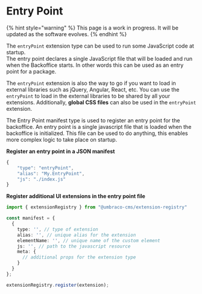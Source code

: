 # Entry Point

{% hint style="warning" %}
This page is a work in progress. It will be updated as the software evolves.
{% endhint %}

The `entryPoint` extension type can be used to run some JavaScript code at startup.\
The entry point declares a single JavaScript file that will be loaded and run when the Backoffice starts. In other words this can be used as an entry point for a package.

The `entryPoint` extension is also the way to go if you want to load in external libraries such as jQuery, Angular, React, etc. You can use the `entryPoint` to load in the external libraries to be shared by all your extensions. Additionally, **global CSS files** can also be used in the `entryPoint` extension.



The Entry Point manifest type is used to register an entry point for the backoffice. An entry point is a single javascript file that is loaded when the backoffice is initialized. This file can be used to do anything, this enables more complex logic to take place on startup.

**Register an entry point in a JSON manifest**

```typescript
{
	"type": "entryPoint",
	"alias": "My.EntryPoint",
	"js": "./index.js"
}
```

**Register additional UI extensions in the entry point file**

```typescript
import { extensionRegistry } from "@umbraco-cms/extension-registry"

const manifest = {
  {
    type: '', // type of extension
    alias: '', // unique alias for the extension
    elementName: '', // unique name of the custom element
    js: '', // path to the javascript resource
    meta: {
      // additional props for the extension type
    }
  }
};

extensionRegistry.register(extension);
```
